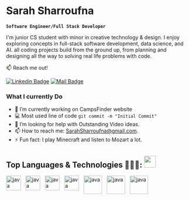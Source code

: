 # Sarah Sharroufna

**`Software Engineer/Full Stack Developer`**

I'm junior CS student with minor in creative technology & design. I enjoy exploring concepts in full-stack software development, data science, and AI. all coding projects build from the ground up, from planning and designing all the way to solving real life problems with code.

:mailbox: Reach me out!

[![Linkedin Badge](https://img.shields.io/badge/-SarahSharroufna-0e76a8?style=flat&labelColor=0e76a8&logo=linkedin&logoColor=white)](www.linkedin.com/in/sarah-sharroufna-4b552b253/) [![Mail Badge](https://img.shields.io/badge/-SSharroufna-c0392b?style=flat&labelColor=c0392b&logo=gmail&logoColor=white)](mailto:Sarahsharroufna@gmail.com)

### What I currently Do

- 🔭 I’m currently working on CampsFinder website
- :computer: Most used line of code `git commit -m "Initial Commit"`
- 🤔 I’m looking for help with Outstanding Video ideas.
- 📫 How to reach me: SarahSharroufna@gmail.com.
- ⚡ Fun fact: I play Minecraft and listen to Mozart a lot.

<h2> Top Languages & Technologies 👩🏻‍💻: <img src = "https://media2.giphy.com/media/QssGEmpkyEOhBCb7e1/giphy.gif?cid=ecf05e47a0n3gi1bfqntqmob8g9aid1oyj2wr3ds3mg700bl&rid=giphy.gif" width = 32px> </h2>
<img align="left" alt="java" width='40px' style="padding-right:10px;"src ='https://raw.githubusercontent.com/rahulbanerjee26/githubAboutMeGenerator/main/icons/cpp.svg'> </a>
<img align="left" alt="java" width='40px' style="padding-right:10px;"src ='https://raw.githubusercontent.com/rahulbanerjee26/githubAboutMeGenerator/main/icons/javascript.svg'> </a>
<img align="left" alt="java" width='40px' style="padding-right:10px;"src ='https://raw.githubusercontent.com/rahulbanerjee26/githubAboutMeGenerator/main/icons/css.svg'> </a>
<img align="left" alt="java" width='40px' style="padding-right:10px;"src ='https://raw.githubusercontent.com/rahulbanerjee26/githubAboutMeGenerator/main/icons/html.svg'> </a>
<img align="left" alt="java" width='50px' style="padding-right:10px;"src="https://cdn.jsdelivr.net/gh/devicons/devicon/icons/nodejs/nodejs-original-wordmark.svg"> </a>
<img align="left" alt="java" width='50px' style="padding-right:10px;"src="https://cdn.jsdelivr.net/gh/devicons/devicon/icons/mysql/mysql-original-wordmark.svg"> </a>
<img align="left" alt="java" width='50px' style="padding-right:10px;"src="https://cdn.jsdelivr.net/gh/devicons/devicon/icons/mongodb/mongodb-original-wordmark.svg"> </a>

<br>
<br>
